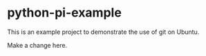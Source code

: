 # python-pi-example

This is an example project to demonstrate the use of git on Ubuntu. 

Make a change here. 